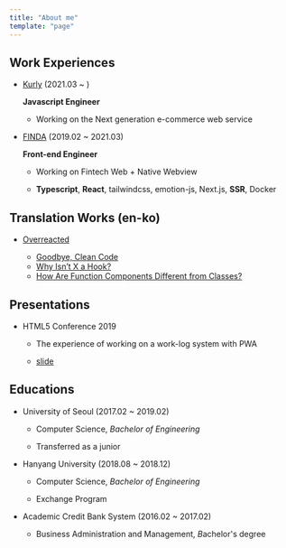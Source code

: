 ```yaml
---
title: "About me"
template: "page"
---
```


## Work Experiences

- [Kurly](https://kurly.com) (2021.03 ~ )

  **Javascript Engineer**

  - Working on the Next generation e-commerce web service

- [FINDA](https://www.finda.co.kr) (2019.02 ~ 2021.03)

  **Front-end Engineer**

  - Working on Fintech Web + Native Webview

  - **Typescript**, **React**, tailwindcss, emotion-js, Next.js, **SSR**, Docker

## Translation Works (en-ko)

- [Overreacted](https://overreacted.io)

  - [Goodbye, Clean Code](https://overreacted.io/ko/goodbye-clean-code/)
  - [Why Isn’t X a Hook?](https://overreacted.io/ko/why-isnt-x-a-hook/)
  - [How Are Function Components Different from Classes?](https://overreacted.io/how-are-function-components-different-from-classes/)

## Presentations

- HTML5 Conference 2019

  - The experience of working on a work-log system with PWA

  - [slide](https://bit.ly/32704Tw)

## Educations

- University of Seoul (2017.02 ~ 2019.02)
  
  - Computer Science, *Bachelor of Engineering*

  - Transferred as a junior

- Hanyang University (2018.08 ~ 2018.12)
  
  - Computer Science, *Bachelor of Engineering*

  - Exchange Program

- Academic Credit Bank System (2016.02 ~ 2017.02)
  
  - Business Administration and Management, *B*achelor's degree